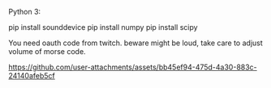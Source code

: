 
Python 3: 

pip install sounddevice
pip install numpy
pip install scipy

You need oauth code from twitch. 
beware might be loud, take care to adjust volume of morse code.


https://github.com/user-attachments/assets/bb45ef94-475d-4a30-883c-24140afeb5cf

